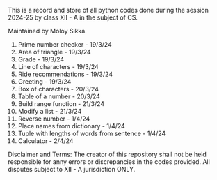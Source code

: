 This is a record and store of all python codes done during the session 2024-25 by class XII - A in the subject of CS.

Maintained by Moloy Sikka.

1. Prime number checker - 19/3/24
2. Area of triangle - 19/3/24
3. Grade - 19/3/24
4. Line of characters - 19/3/24
5. Ride recommendations - 19/3/24
6. Greeting - 19/3/24
7. Box of characters - 20/3/24
8. Table of a number - 20/3/24
9. Build range function - 21/3/24
11. Modify a list - 21/3/24
12. Reverse number - 1/4/24
13. Place names from dictionary - 1/4/24
14. Tuple with lengths of words from sentence - 1/4/24
15.  Calculator - 2/4/24


Disclaimer and Terms:
The creator of this repository shall not be held responsible for anny errors or discrepancies in the codes provided.
All disputes subject to XII - A jurisdiction ONLY.
